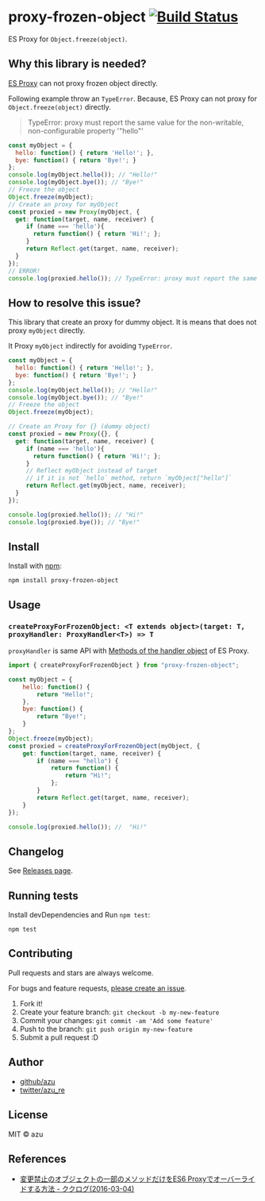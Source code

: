 # proxy-frozen-object [![Build Status](https://travis-ci.org/azu/proxy-frozen-object.svg?branch=master)](https://travis-ci.org/azu/proxy-frozen-object)

ES Proxy for `Object.freeze(object)`.

## Why this library is needed?

[ES Proxy](https://developer.mozilla.org/en-US/docs/Web/JavaScript/Reference/Global_Objects/Proxy) can not proxy frozen object directly.

Following example throw an `TypeError`.
Because, ES Proxy can not proxy for `Object.freeze(object)` directly. 

> TypeError: proxy must report the same value for the non-writable, non-configurable property '"hello"'

```js
const myObject = {
  hello: function() { return 'Hello!'; },
  bye: function() { return 'Bye!'; }
};
console.log(myObject.hello()); // "Hello!"
console.log(myObject.bye()); // "Bye!"
// Freeze the object
Object.freeze(myObject);
// Create an proxy for myObject
const proxied = new Proxy(myObject, {
  get: function(target, name, receiver) {
     if (name === 'hello'){
       return function() { return 'Hi!'; };
     }
     return Reflect.get(target, name, receiver);
  }
});
// ERROR!
console.log(proxied.hello()); // TypeError: proxy must report the same value for the non-writable, non-configurable property '"hello"'
```

## How to resolve this issue?

This library that create an proxy for dummy object.
It is means that does not proxy `myObject` directly.

It Proxy `myObject` indirectly for avoiding `TypeError`.

```js
const myObject = {
  hello: function() { return 'Hello!'; },
  bye: function() { return 'Bye!'; }
};
console.log(myObject.hello()); // "Hello!"
console.log(myObject.bye()); // "Bye!"
// Freeze the object
Object.freeze(myObject);

// Create an Proxy for {} (dummy object)
const proxied = new Proxy({}, {
  get: function(target, name, receiver) {
     if (name === 'hello'){
       return function() { return 'Hi!'; };
     }
     // Reflect myObject instead of target
     // if it is not `hello` method, return `myObject["hello"]`
     return Reflect.get(myObject, name, receiver);
  }
});

console.log(proxied.hello()); // "Hi!"
console.log(proxied.bye()); // "Bye!"
```


## Install

Install with [npm](https://www.npmjs.com/):

    npm install proxy-frozen-object

## Usage

### `createProxyForFrozenObject: <T extends object>(target: T, proxyHandler: ProxyHandler<T>) => T`

`proxyHandler` is same API with [Methods of the handler object](https://developer.mozilla.org/en-US/docs/Web/JavaScript/Reference/Global_Objects/Proxy#Methods_of_the_handler_object) of ES Proxy. 

```js
import { createProxyForFrozenObject } from "proxy-frozen-object";

const myObject = {
    hello: function() {
        return "Hello!";
    },
    bye: function() {
        return "Bye!";
    }
};
Object.freeze(myObject);
const proxied = createProxyForFrozenObject(myObject, {
    get: function(target, name, receiver) {
        if (name === "hello") {
            return function() {
                return "Hi!";
            };
        }
        return Reflect.get(target, name, receiver);
    }
});

console.log(proxied.hello()); //  "Hi!"
```

## Changelog

See [Releases page](https://github.com/azu/proxy-frozen-object/releases).

## Running tests

Install devDependencies and Run `npm test`:

    npm test

## Contributing

Pull requests and stars are always welcome.

For bugs and feature requests, [please create an issue](https://github.com/azu/proxy-frozen-object/issues).

1. Fork it!
2. Create your feature branch: `git checkout -b my-new-feature`
3. Commit your changes: `git commit -am 'Add some feature'`
4. Push to the branch: `git push origin my-new-feature`
5. Submit a pull request :D

## Author

- [github/azu](https://github.com/azu)
- [twitter/azu_re](https://twitter.com/azu_re)

## License

MIT © azu

## References

- [変更禁止のオブジェクトの一部のメソッドだけをES6 Proxyでオーバーライドする方法 - ククログ(2016-03-04)](https://www.clear-code.com/blog/2016/3/4.html)
